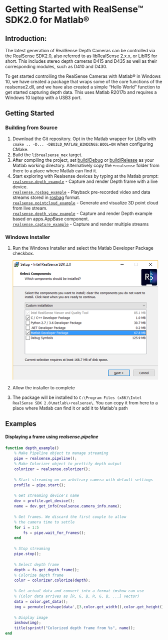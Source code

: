 # Getting Started with RealSense™ SDK2.0 for Matlab®

## Introduction:
The latest generation of RealSense Depth Cameras can be controlled via the RealSense SDK2.0, also referred to as libRealSense 2.x.x, or LibRS for short. This includes stereo depth cameras D415 and D435 as well as their corresponding modules, such as D410 and D430.

To get started controlling the RealSense Cameras with Matlab® in Windows 10, we have created a package that wraps some of the core functions of the realsense2.dll, and we have also created a simple “Hello World” function to get started capturing depth data. This uses Matlab  R2017b and requires a Windows 10 laptop with a USB3 port.

## Getting Started
### Building from Source
1. Download the Git repository. Opt in the Matlab wrapper for LibRs with `cmake .. -D... -DBUILD_MATLAB_BINDINGS:BOOL=ON` when configuring CMake.
2. Build the `librealsense_mex` target.
3. After compiling the project, set [build/Debug](../../build/Debug) or [build/Release](../../build/Release) as your Matlab working directory. Alternatively copy the `+realsense` folder from there to a place where Matlab can find it.
4. Start exploring with Realsense devices by typing at the Matlab prompt:  
[`realsense.depth_example`](./depth_example.m)  -  Capture and render Depth frame with a live device.  
[`realsense.rosbag_example`](./rosbag_example.m)  - Playback pre-recorded video and data streams stored in [rosbag](http://wiki.ros.org/rosbag) format.  
[`realsense.pointcloud_example`](./pointcloud_example.m)  -  Generate and visualize 3D point cloud from live stream.  
[`realsense.depth_view_example`](./depth_view_example.m)  -  Capture and render Depth example based on apps.AppBase component.  
[`realsense.capture_example`](./cupture_example.m)  -  Capture and render multiple streams  

### Windows Installer
1. Run the Windows Installer and select the Matlab Developer Package checkbox.

    ![Image of Installer](../../doc/img/matlab_select.png)
2. Allow the installer to complete
3. The package will be installed to `C:\Program Files (x86)\Intel RealSense SDK 2.0\matlab\+realsense\`. You can copy it from here to a place where Matlab can find it or add it to Matlab's path

## Examples
#### Displaying a frame using _realsense.pipeline_
```Matlab
function depth_example()
    % Make Pipeline object to manage streaming
    pipe = realsense.pipeline();
    % Make Colorizer object to prettify depth output
    colorizer = realsense.colorizer();

    % Start streaming on an arbitrary camera with default settings
    profile = pipe.start();

    % Get streaming device's name
    dev = profile.get_device();
    name = dev.get_info(realsense.camera_info.name);

    % Get frames. We discard the first couple to allow
    % the camera time to settle
    for i = 1:5
        fs = pipe.wait_for_frames();
    end
    
    % Stop streaming
    pipe.stop();

    % Select depth frame
    depth = fs.get_depth_frame();
    % Colorize depth frame
    color = colorizer.colorize(depth);

    % Get actual data and convert into a format imshow can use
    % (Color data arrives as [R, G, B, R, G, B, ...] vector)
    data = color.get_data();
    img = permute(reshape(data',[3,color.get_width(),color.get_height()]),[3 2 1]);

    % Display image
    imshow(img);
    title(sprintf("Colorized depth frame from %s", name));
end
```
